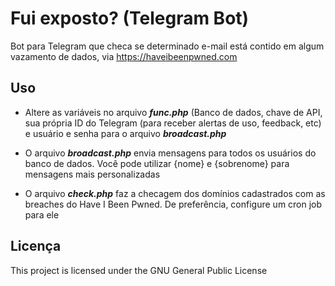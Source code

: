 # Fui exposto? (Telegram Bot)
Bot para Telegram que checa se determinado e-mail está contido em algum vazamento de dados, via https://haveibeenpwned.com

## Uso

*  Altere as variáveis no arquivo ***func.php*** (Banco de dados, chave de API, sua própria ID do Telegram (para receber alertas de uso, feedback, etc) e usuário e senha para o arquivo ***broadcast.php***

*  O arquivo ***broadcast.php*** envia mensagens para todos os usuários do banco de dados. Você pode utilizar {nome} e {sobrenome} para mensagens mais personalizadas

* O arquivo ***check.php*** faz a checagem dos domínios cadastrados com as breaches do Have I Been Pwned. De preferência, configure um cron job para ele

## Licença

This project is licensed under the GNU General Public License
